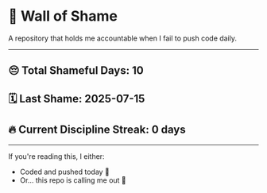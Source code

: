 # 🧱 Wall of Shame

A repository that holds me accountable when I fail to push code daily.

---

## 😔 Total Shameful Days: **10**
## 🗓️ Last Shame: **2025-07-15**
## 🔥 Current Discipline Streak: **0 days**

---

If you're reading this, I either:
- Coded and pushed today 💪
- Or... this repo is calling me out 😤
